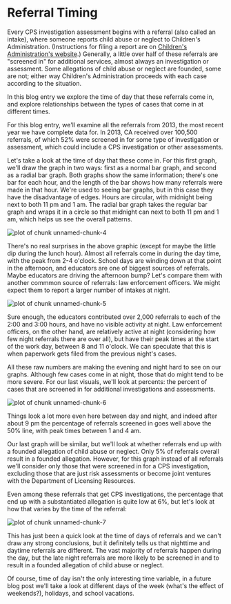Referral Timing
========================================================

Every CPS investigation assessment begins with a referral (also called an intake),
where someone reports child abuse or neglect to Children's Administration.
(Instructions for filing a report are on [Children's Administration's website](http://www.dshs.wa.gov/ca/safety/abusereport.asp?2).)
Generally, a little over half of these referrals are "screened in" for additional
services, almost always an investigation or assessment.
Some allegations of child abuse or neglect are founded, some are not; either way Children's Administration
proceeds with each case according to the situation.

In this blog entry we explore the time of day that these referrals come in, and explore relationships between
the types of cases that come in at different times.








For this blog entry, we'll examine all the referrals from 2013, the most recent year we have complete data for.
In 2013, CA received over 100,500 referrals, of which 
52% were screened in for some type of investigation or assessment, which could include a CPS investigation or other assessments.

Let's take a look at the time of day that these come in. For this first graph, we'll draw the graph in two ways: first as a normal bar graph, and second as a radial bar graph. Both graphs show the same information; there's one bar for each hour, and the length of the bar shows how many referrals were made in that hour. We're used to seeing bar graphs, but in this case they have the disadvantage of edges. Hours are circular, with midnight being next to both 11 pm and 1 am. The radial bar graph takes the regular bar graph and wraps it in a circle so that midnight can next to both 11 pm and 1 am, which helps us see the overall patterns.

![plot of chunk unnamed-chunk-4](figure/unnamed-chunk-4.png) 


There's no real surprises in the above graphic (except for maybe the little dip during the lunch hour).
Almost all referrals come in during the day time, with the peak from 2-4 o'clock.
School days are winding down at that point in the afternoon, and educators are one of biggest sources of referrals.
Maybe educators are driving the afternoon bump?
Let's compare them with another commmon source of referrals: law enforcement officers. We might expect them to report a larger number of intakes at night.

![plot of chunk unnamed-chunk-5](figure/unnamed-chunk-5.png) 


Sure enough, the educators contributed over 2,000 referrals to each of the 2:00 and 3:00 hours, and have no visible activity at night. Law enforcement officers, on the other hand, are relatively active at night (considering how few night referrals there are over all), but have their peak times at the start of the work day, between 8 and 11 o'clock. We can speculate that this is when paperwork gets filed from the previous night's cases.

All these raw numbers are making the evening and night hard to see on our graphs.
Although few cases come in at night, those that do might tend to be more severe.
For our last visuals, we'll look at percents: the percent of cases that are screened in for additional investigations and assessments.

![plot of chunk unnamed-chunk-6](figure/unnamed-chunk-6.png) 


Things look a lot more even here between day and night, and indeed after about 9 pm the percentage of referrals screened in goes well above the 50% line, with peak times between 1 and 4 am.

Our last graph will be similar, but we'll look at whether referrals end up with a founded allegation of child abuse or neglect. Only 5% of referrals overall result in a founded allegation. However, for this graph instead of all referrals we'll consider only those that were screened in for a CPS investigation, excluding those that are just risk assessments or become joint ventures with the Department of Licensing Resources.

Even among these referrals that get CPS investigations, the percentage that end up with a substantiated allegation is quite low at 6%, but let's look at how that varies by the time of the referral:

![plot of chunk unnamed-chunk-7](figure/unnamed-chunk-7.png) 


This has just been a quick look at the time of days of referrals and we can't draw any strong conclusions, but it definitely tells us that nighttime and daytime referrals are different. The vast majority of referrals happen during the day, but the late night referrals are more likely to be screened in and to result in a founded allegation of child abuse or neglect.

Of course, time of day isn't the only interesting time variable, in a future blog post we'll take a look at different days of the week (what's the effect of weekends?), holidays, and school vacations.

